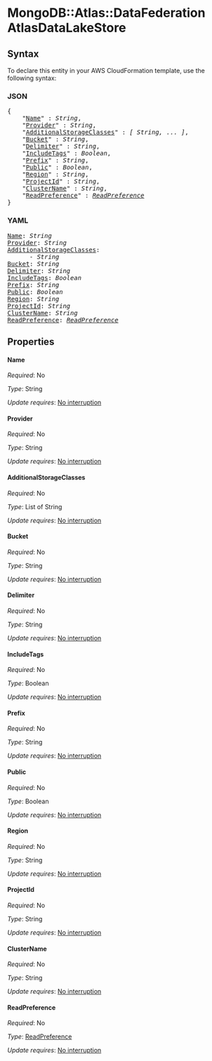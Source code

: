 # MongoDB::Atlas::DataFederation AtlasDataLakeStore

## Syntax

To declare this entity in your AWS CloudFormation template, use the following syntax:

### JSON

<pre>
{
    "<a href="#name" title="Name">Name</a>" : <i>String</i>,
    "<a href="#provider" title="Provider">Provider</a>" : <i>String</i>,
    "<a href="#additionalstorageclasses" title="AdditionalStorageClasses">AdditionalStorageClasses</a>" : <i>[ String, ... ]</i>,
    "<a href="#bucket" title="Bucket">Bucket</a>" : <i>String</i>,
    "<a href="#delimiter" title="Delimiter">Delimiter</a>" : <i>String</i>,
    "<a href="#includetags" title="IncludeTags">IncludeTags</a>" : <i>Boolean</i>,
    "<a href="#prefix" title="Prefix">Prefix</a>" : <i>String</i>,
    "<a href="#public" title="Public">Public</a>" : <i>Boolean</i>,
    "<a href="#region" title="Region">Region</a>" : <i>String</i>,
    "<a href="#projectid" title="ProjectId">ProjectId</a>" : <i>String</i>,
    "<a href="#clustername" title="ClusterName">ClusterName</a>" : <i>String</i>,
    "<a href="#readpreference" title="ReadPreference">ReadPreference</a>" : <i><a href="readpreference.md">ReadPreference</a></i>
}
</pre>

### YAML

<pre>
<a href="#name" title="Name">Name</a>: <i>String</i>
<a href="#provider" title="Provider">Provider</a>: <i>String</i>
<a href="#additionalstorageclasses" title="AdditionalStorageClasses">AdditionalStorageClasses</a>: <i>
      - String</i>
<a href="#bucket" title="Bucket">Bucket</a>: <i>String</i>
<a href="#delimiter" title="Delimiter">Delimiter</a>: <i>String</i>
<a href="#includetags" title="IncludeTags">IncludeTags</a>: <i>Boolean</i>
<a href="#prefix" title="Prefix">Prefix</a>: <i>String</i>
<a href="#public" title="Public">Public</a>: <i>Boolean</i>
<a href="#region" title="Region">Region</a>: <i>String</i>
<a href="#projectid" title="ProjectId">ProjectId</a>: <i>String</i>
<a href="#clustername" title="ClusterName">ClusterName</a>: <i>String</i>
<a href="#readpreference" title="ReadPreference">ReadPreference</a>: <i><a href="readpreference.md">ReadPreference</a></i>
</pre>

## Properties

#### Name

_Required_: No

_Type_: String

_Update requires_: [No interruption](https://docs.aws.amazon.com/AWSCloudFormation/latest/UserGuide/using-cfn-updating-stacks-update-behaviors.html#update-no-interrupt)

#### Provider

_Required_: No

_Type_: String

_Update requires_: [No interruption](https://docs.aws.amazon.com/AWSCloudFormation/latest/UserGuide/using-cfn-updating-stacks-update-behaviors.html#update-no-interrupt)

#### AdditionalStorageClasses

_Required_: No

_Type_: List of String

_Update requires_: [No interruption](https://docs.aws.amazon.com/AWSCloudFormation/latest/UserGuide/using-cfn-updating-stacks-update-behaviors.html#update-no-interrupt)

#### Bucket

_Required_: No

_Type_: String

_Update requires_: [No interruption](https://docs.aws.amazon.com/AWSCloudFormation/latest/UserGuide/using-cfn-updating-stacks-update-behaviors.html#update-no-interrupt)

#### Delimiter

_Required_: No

_Type_: String

_Update requires_: [No interruption](https://docs.aws.amazon.com/AWSCloudFormation/latest/UserGuide/using-cfn-updating-stacks-update-behaviors.html#update-no-interrupt)

#### IncludeTags

_Required_: No

_Type_: Boolean

_Update requires_: [No interruption](https://docs.aws.amazon.com/AWSCloudFormation/latest/UserGuide/using-cfn-updating-stacks-update-behaviors.html#update-no-interrupt)

#### Prefix

_Required_: No

_Type_: String

_Update requires_: [No interruption](https://docs.aws.amazon.com/AWSCloudFormation/latest/UserGuide/using-cfn-updating-stacks-update-behaviors.html#update-no-interrupt)

#### Public

_Required_: No

_Type_: Boolean

_Update requires_: [No interruption](https://docs.aws.amazon.com/AWSCloudFormation/latest/UserGuide/using-cfn-updating-stacks-update-behaviors.html#update-no-interrupt)

#### Region

_Required_: No

_Type_: String

_Update requires_: [No interruption](https://docs.aws.amazon.com/AWSCloudFormation/latest/UserGuide/using-cfn-updating-stacks-update-behaviors.html#update-no-interrupt)

#### ProjectId

_Required_: No

_Type_: String

_Update requires_: [No interruption](https://docs.aws.amazon.com/AWSCloudFormation/latest/UserGuide/using-cfn-updating-stacks-update-behaviors.html#update-no-interrupt)

#### ClusterName

_Required_: No

_Type_: String

_Update requires_: [No interruption](https://docs.aws.amazon.com/AWSCloudFormation/latest/UserGuide/using-cfn-updating-stacks-update-behaviors.html#update-no-interrupt)

#### ReadPreference

_Required_: No

_Type_: <a href="readpreference.md">ReadPreference</a>

_Update requires_: [No interruption](https://docs.aws.amazon.com/AWSCloudFormation/latest/UserGuide/using-cfn-updating-stacks-update-behaviors.html#update-no-interrupt)

